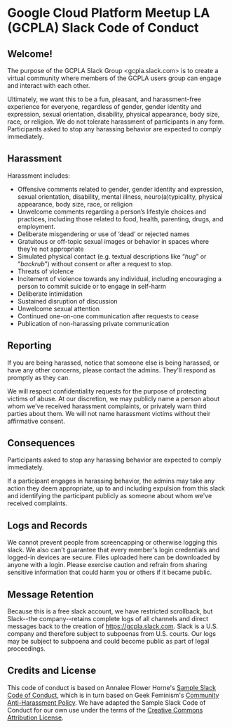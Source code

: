 # Google Cloud Platform Meetup LA (GCPLA) Slack Code of Conduct

## Welcome!

The purpose of the GCPLA Slack Group <gcpla.slack.com> is to create a virtual community where members of the GCPLA users group can engage and interact with each other.

Ultimately, we want this to be a fun, pleasant, and harassment-free experience for everyone, regardless of gender, gender identity and expression, sexual orientation, disability, physical appearance, body size, race, or religion. We do not tolerate harassment of participants in any form. Participants asked to stop any harassing behavior are expected to comply immediately.

## Harassment

Harassment includes:

* Offensive comments related to gender, gender identity and expression, sexual orientation, disability, mental illness, neuro(a)typicality, physical appearance, body size, race, or religion
* Unwelcome comments regarding a person’s lifestyle choices and practices, including those related to food, health, parenting, drugs, and employment.
* Deliberate misgendering or use of ‘dead’ or rejected names
* Gratuitous or off-topic sexual images or behavior in spaces where they’re not appropriate
* Simulated physical contact (e.g. textual descriptions like “*hug*” or “*backrub*”) without consent or after a request to stop.
* Threats of violence
* Incitement of violence towards any individual, including encouraging a person to commit suicide or to engage in self-harm
* Deliberate intimidation
* Sustained disruption of discussion
* Unwelcome sexual attention
* Continued one-on-one communication after requests to cease
* Publication of non-harassing private communication

## Reporting

If you are being harassed, notice that someone else is being harassed, or have any other concerns, please contact the admins. They'll respond as promptly as they can.

We will respect confidentiality requests for the purpose of protecting victims of abuse. At our discretion, we may publicly name a person about whom we’ve received harassment complaints, or privately warn third parties about them. We will not name harassment victims without their affirmative consent.

## Consequences

Participants asked to stop any harassing behavior are expected to comply immediately.

If a participant engages in harassing behavior, the admins may take any action they deem appropriate, up to and including expulsion from this slack and identifying the participant publicly as someone about whom we've received complaints.

## Logs and Records

We cannot prevent people from screencapping or otherwise logging this slack. We also can't guarantee that every member's login credentials and logged-in devices are secure. Files uploaded here can be downloaded by anyone with a login. Please exercise caution and refrain from sharing sensitive information that could harm you or others if it became public.

## Message Retention

Because this is a free slack account, we have restricted scrollback, but Slack--the company--retains complete logs of all channels and direct messages back to the creation of <https://gcpla.slack.com>. Slack is a U.S. company and therefore subject to subpoenas from U.S. courts. Our logs may be subject to subpoena and could become public as part of legal proceedings.

## Credits and License

This code of conduct is based on Annalee Flower Horne's [Sample Slack Code of Conduct](https://gist.github.com/annalee/2cddeff11357c3a8a613583ebca4dc17), which is in turn based on Geek Feminism's [Community Anti-Harassment Policy](http://geekfeminism.wikia.com/wiki/Community_anti-harassment/Policy). We have adapted the Sample Slack Code of Conduct for our own use under the terms of the [Creative Commons Attribution License](https://creativecommons.org/licenses/by/4.0/).
